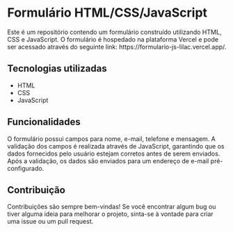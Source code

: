  <h1>Formulário HTML/CSS/JavaScript</h1>
Este é um repositório contendo um formulário construído utilizando HTML, CSS e JavaScript. O formulário é hospedado na plataforma Vercel e pode ser acessado através do seguinte link: https://formulario-js-lilac.vercel.app/.

## Tecnologias utilizadas
- HTML
- CSS
- JavaScript

## Funcionalidades
O formulário possui campos para nome, e-mail, telefone e mensagem. A validação dos campos é realizada através de JavaScript, garantindo que os dados fornecidos pelo usuário estejam corretos antes de serem enviados. Após a validação, os dados são enviados para um endereço de e-mail pré-configurado.

## Contribuição
Contribuições são sempre bem-vindas! Se você encontrar algum bug ou tiver alguma ideia para melhorar o projeto, sinta-se à vontade para criar uma issue ou um pull request.

